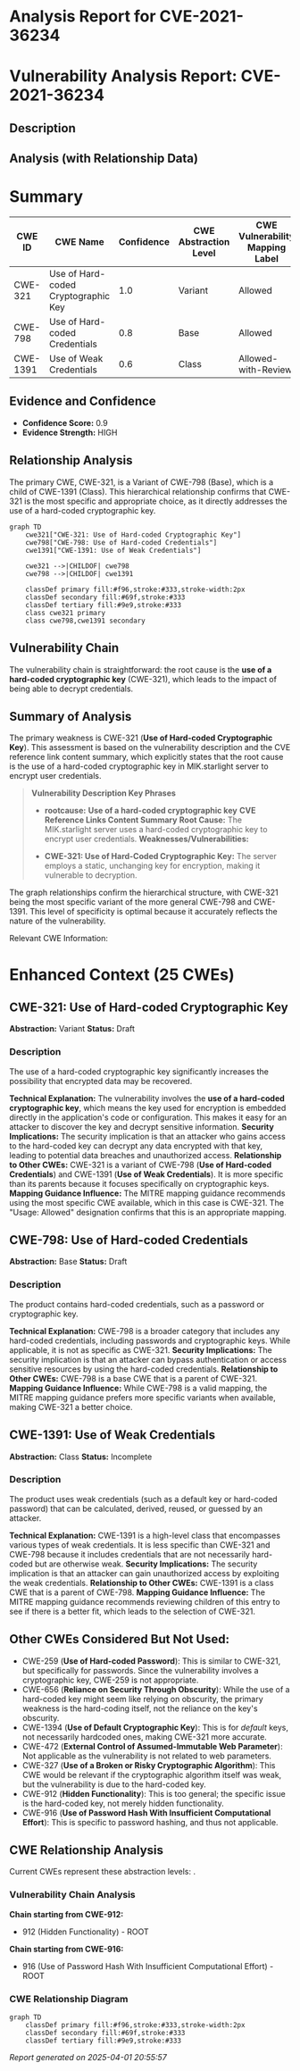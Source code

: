 # Analysis Report for CVE-2021-36234

# Vulnerability Analysis Report: CVE-2021-36234

## Description



## Analysis (with Relationship Data)

# Summary
| CWE ID | CWE Name | Confidence | CWE Abstraction Level | CWE Vulnerability Mapping Label | CWE-Vulnerability Mapping Notes |
|---|---|---|---|---|---|
| CWE-321 | Use of Hard-coded Cryptographic Key | 1.0 | Variant | Allowed | Primary CWE |
| CWE-798 | Use of Hard-coded Credentials | 0.8 | Base | Allowed | Secondary Candidate |
| CWE-1391 | Use of Weak Credentials | 0.6 | Class | Allowed-with-Review | Secondary Candidate |

## Evidence and Confidence

*   **Confidence Score:** 0.9
*   **Evidence Strength:** HIGH

## Relationship Analysis
The primary CWE, CWE-321, is a Variant of CWE-798 (Base), which is a child of CWE-1391 (Class). This hierarchical relationship confirms that CWE-321 is the most specific and appropriate choice, as it directly addresses the use of a hard-coded cryptographic key.
```mermaid
graph TD
    cwe321["CWE-321: Use of Hard-coded Cryptographic Key"]
    cwe798["CWE-798: Use of Hard-coded Credentials"]
    cwe1391["CWE-1391: Use of Weak Credentials"]
    
    cwe321 -->|CHILDOF| cwe798
    cwe798 -->|CHILDOF| cwe1391
    
    classDef primary fill:#f96,stroke:#333,stroke-width:2px
    classDef secondary fill:#69f,stroke:#333
    classDef tertiary fill:#9e9,stroke:#333
    class cwe321 primary
    class cwe798,cwe1391 secondary
```

## Vulnerability Chain
The vulnerability chain is straightforward: the root cause is the **use of a hard-coded cryptographic key** (CWE-321), which leads to the impact of being able to decrypt credentials.

## Summary of Analysis
The primary weakness is CWE-321 (**Use of Hard-coded Cryptographic Key**). This assessment is based on the vulnerability description and the CVE reference link content summary, which explicitly states that the root cause is the use of a hard-coded cryptographic key in MIK.starlight server to encrypt user credentials.
> **Vulnerability Description Key Phrases**
> -   **rootcause:** **Use of a hard-coded cryptographic key**
> **CVE Reference Links Content Summary**
> **Root Cause:** The MIK.starlight server uses a hard-coded cryptographic key to encrypt user credentials.
> **Weaknesses/Vulnerabilities:**
> *   **CWE-321: Use of Hard-Coded Cryptographic Key:** The server employs a static, unchanging key for encryption, making it vulnerable to decryption.

The graph relationships confirm the hierarchical structure, with CWE-321 being the most specific variant of the more general CWE-798 and CWE-1391. This level of specificity is optimal because it accurately reflects the nature of the vulnerability.

Relevant CWE Information:

# Enhanced Context (25 CWEs)

## CWE-321: Use of Hard-coded Cryptographic Key
**Abstraction:** Variant
**Status:** Draft

### Description
The use of a hard-coded cryptographic key significantly increases the possibility that encrypted data may be recovered.

**Technical Explanation:**
The vulnerability involves the **use of a hard-coded cryptographic key**, which means the key used for encryption is embedded directly in the application's code or configuration. This makes it easy for an attacker to discover the key and decrypt sensitive information.
**Security Implications:**
The security implication is that an attacker who gains access to the hard-coded key can decrypt any data encrypted with that key, leading to potential data breaches and unauthorized access.
**Relationship to Other CWEs:**
CWE-321 is a variant of CWE-798 (**Use of Hard-coded Credentials**) and CWE-1391 (**Use of Weak Credentials**). It is more specific than its parents because it focuses specifically on cryptographic keys.
**Mapping Guidance Influence:**
The MITRE mapping guidance recommends using the most specific CWE available, which in this case is CWE-321. The "Usage: Allowed" designation confirms that this is an appropriate mapping.

## CWE-798: Use of Hard-coded Credentials
**Abstraction:** Base
**Status:** Draft

### Description
The product contains hard-coded credentials, such as a password or cryptographic key.

**Technical Explanation:**
CWE-798 is a broader category that includes any hard-coded credentials, including passwords and cryptographic keys. While applicable, it is not as specific as CWE-321.
**Security Implications:**
The security implication is that an attacker can bypass authentication or access sensitive resources by using the hard-coded credentials.
**Relationship to Other CWEs:**
CWE-798 is a base CWE that is a parent of CWE-321.
**Mapping Guidance Influence:**
While CWE-798 is a valid mapping, the MITRE mapping guidance prefers more specific variants when available, making CWE-321 a better choice.

## CWE-1391: Use of Weak Credentials
**Abstraction:** Class
**Status:** Incomplete

### Description
The product uses weak credentials (such as a default key or hard-coded password) that can be calculated, derived, reused, or guessed by an attacker.

**Technical Explanation:**
CWE-1391 is a high-level class that encompasses various types of weak credentials. It is less specific than CWE-321 and CWE-798 because it includes credentials that are not necessarily hard-coded but are otherwise weak.
**Security Implications:**
The security implication is that an attacker can gain unauthorized access by exploiting the weak credentials.
**Relationship to Other CWEs:**
CWE-1391 is a class CWE that is a parent of CWE-798.
**Mapping Guidance Influence:**
The MITRE mapping guidance recommends reviewing children of this entry to see if there is a better fit, which leads to the selection of CWE-321.

## Other CWEs Considered But Not Used:
- CWE-259 (**Use of Hard-coded Password**): This is similar to CWE-321, but specifically for passwords. Since the vulnerability involves a cryptographic key, CWE-259 is not appropriate.
- CWE-656 (**Reliance on Security Through Obscurity**): While the use of a hard-coded key might seem like relying on obscurity, the primary weakness is the hard-coding itself, not the reliance on the key's obscurity.
- CWE-1394 (**Use of Default Cryptographic Key**): This is for *default* keys, not necessarily hardcoded ones, making CWE-321 more accurate.
- CWE-472 (**External Control of Assumed-Immutable Web Parameter**): Not applicable as the vulnerability is not related to web parameters.
- CWE-327 (**Use of a Broken or Risky Cryptographic Algorithm**): This CWE would be relevant if the cryptographic algorithm itself was weak, but the vulnerability is due to the hard-coded key.
- CWE-912 (**Hidden Functionality**): This is too general; the specific issue is the hard-coded key, not merely hidden functionality.
- CWE-916 (**Use of Password Hash With Insufficient Computational Effort**): This is specific to password hashing, and thus not applicable.


## CWE Relationship Analysis

Current CWEs represent these abstraction levels: .


### Vulnerability Chain Analysis

**Chain starting from CWE-912:**
- 912 (Hidden Functionality) - ROOT


**Chain starting from CWE-916:**
- 916 (Use of Password Hash With Insufficient Computational Effort) - ROOT



### CWE Relationship Diagram

```mermaid
graph TD
    classDef primary fill:#f96,stroke:#333,stroke-width:2px
    classDef secondary fill:#69f,stroke:#333
    classDef tertiary fill:#9e9,stroke:#333
```



*Report generated on 2025-04-01 20:55:57*
